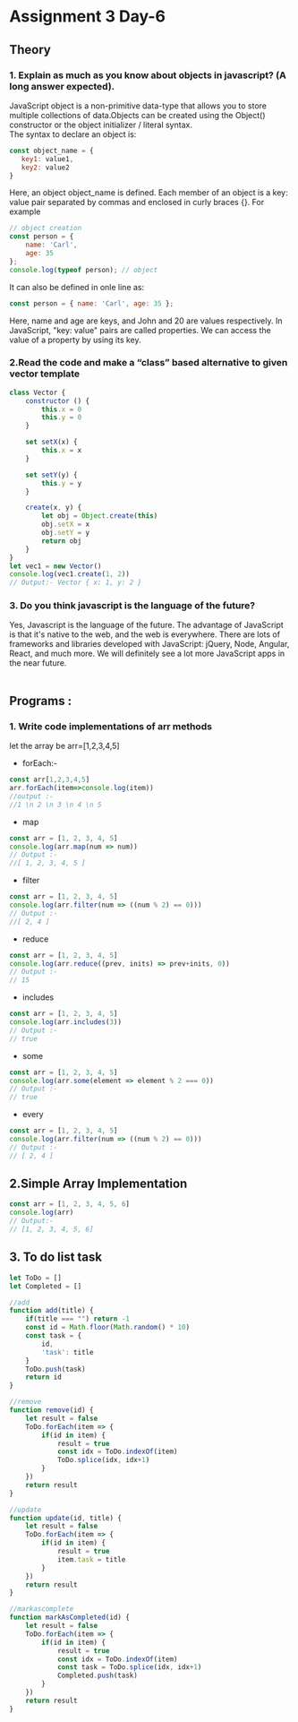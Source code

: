 # Assignment 3 Day-6

## Theory

### **1. Explain as much as you know about objects in javascript? (A long answer expected).**
JavaScript object is a non-primitive data-type that allows you to store multiple collections of data.Objects can be created using the Object() constructor or the object initializer / literal syntax.<br>
The syntax to declare an object is:
```javascript
const object_name = {
   key1: value1,
   key2: value2
}
```
Here, an object object_name is defined. Each member of an object is a key: value pair separated by commas and enclosed in curly braces {}.
For example
```javascript
// object creation
const person = { 
    name: 'Carl',
    age: 35
};
console.log(typeof person); // object
```
It can also be defined in onle line as:
```javascript
const person = { name: 'Carl', age: 35 };
```
Here, name and age are keys, and John and 20 are values respectively.
In JavaScript, "key: value" pairs are called properties. We can access the value of a property by using its key.

### **2.Read the code and  make a “class” based alternative to given vector template**
```javascript
class Vector {
	constructor () {
		this.x = 0
		this.y = 0
	}

	set setX(x) {
		this.x = x
	}

	set setY(y) {
		this.y = y
	}

	create(x, y) {
		let obj = Object.create(this)
		obj.setX = x
		obj.setY = y
		return obj
	}
}
let vec1 = new Vector()
console.log(vec1.create(1, 2)) 
// Output:- Vector { x: 1, y: 2 }
```
### **3. Do you think javascript is the language of the future?**
Yes, Javascript is the language of the future. The advantage of JavaScript is that it's native to the web, and the web is everywhere. There are lots of frameworks and libraries developed with JavaScript: jQuery, Node, Angular, React, and much more. We will definitely see a lot more JavaScript apps in the near future.
<br><br>

## Programs :

### **1. Write code implementations of arr methods**
let the array be arr=[1,2,3,4,5]
* forEach:- 
```javascript
const arr[1,2,3,4,5]
arr.forEach(item=>console.log(item)) 
//output :-
//1 \n 2 \n 3 \n 4 \n 5 
```
* map
```javascript
const arr = [1, 2, 3, 4, 5]
console.log(arr.map(num => num)) 
// Output :- 
//[ 1, 2, 3, 4, 5 ]
```
* filter
```javascript
const arr = [1, 2, 3, 4, 5]
console.log(arr.filter(num => ((num % 2) == 0))) 
// Output :- 
//[ 2, 4 ]
```
* reduce
```javascript
const arr = [1, 2, 3, 4, 5]
console.log(arr.reduce((prev, inits) => prev+inits, 0)) 
// Output :-
// 15
```
* includes
```javascript
const arr = [1, 2, 3, 4, 5]
console.log(arr.includes(3)) 
// Output :-
// true
```
* some
```javascript
const arr = [1, 2, 3, 4, 5]
console.log(arr.some(element => element % 2 === 0)) 
// Output :-
// true
```
* every
```javascript
const arr = [1, 2, 3, 4, 5]
console.log(arr.filter(num => ((num % 2) == 0))) 
// Output :-
// [ 2, 4 ]
```
## **2.Simple Array Implementation**
```javascript
const arr = [1, 2, 3, 4, 5, 6]
console.log(arr) 
// Output:-
// [1, 2, 3, 4, 5, 6]
```


## **3. To do list task**
```javascript
let ToDo = []
let Completed = []

//add
function add(title) {
	if(title === "") return -1
    const id = Math.floor(Math.random() * 10)
	const task = {
		id,
		'task': title
	}
	ToDo.push(task)
	return id
}

//remove
function remove(id) {
	let result = false
	ToDo.forEach(item => {
		if(id in item) {
			result = true
			const idx = ToDo.indexOf(item)
			ToDo.splice(idx, idx+1)
		}
	})
	return result
}

//update
function update(id, title) {
	let result = false
	ToDo.forEach(item => {
		if(id in item) {
			result = true
			item.task = title
		}
	})
	return result
}

//markascomplete
function markAsCompleted(id) {
	let result = false
	ToDo.forEach(item => {
		if(id in item) {
			result = true
			const idx = ToDo.indexOf(item)
			const task = ToDo.splice(idx, idx+1)
			Completed.push(task)
		}
	})
	return result
}
```

